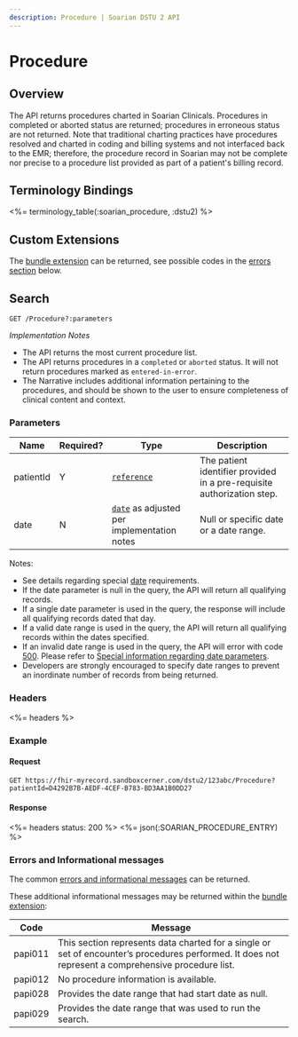 ```yaml
---
description: Procedure | Soarian DSTU 2 API
---
```


# Procedure




## Overview

The API returns procedures charted in Soarian Clinicals. Procedures in completed or aborted status are returned; procedures in erroneous status are not returned. Note that traditional charting practices have procedures resolved and charted in coding and billing systems and not interfaced back to the EMR; therefore, the procedure record in Soarian may not be complete nor precise to a procedure list provided as part of a patient's billing record.

## Terminology Bindings

<%= terminology_table(:soarian_procedure, :dstu2) %>

## Custom Extensions

The [bundle extension] can be returned, see possible codes in the [errors section] below.

## Search

    GET /Procedure?:parameters

_Implementation Notes_

* The API returns the most current procedure list.
* The API returns procedures in a `completed` or `aborted` status. It will not return procedures marked as `entered-in-error`.
* The Narrative includes additional information pertaining to the procedures, and should be shown to the user to ensure completeness of clinical content and context.

### Parameters

 Name      | Required? | Type                                          | Description
-----------|-----------|-----------------------------------------------|------------------------------------------------------------------------
 patientId | Y         | [`reference`]                                 | The patient identifier provided in a pre-requisite authorization step.
 date      | N         | [`date`] as adjusted per implementation notes | Null or specific date or a date range.

Notes:

* See details regarding special [date][date-parameter] requirements.
* If the date parameter is null in the query, the API will return all qualifying records.
* If a single date parameter is used in the query, the response will include all qualifying records dated that day.
* If a valid date range is used in the query, the API will return all qualifying records within the dates specified.
* If an invalid date range is used in the query, the API will error with code [500][common-errors]. Please refer to [Special information regarding date parameters][date-parameter].
* Developers are strongly encouraged to specify date ranges to prevent an inordinate number of records from being returned.

### Headers

<%= headers %>

### Example

#### Request

    GET https://fhir-myrecord.sandboxcerner.com/dstu2/123abc/Procedure?patientId=D4292B7B-AEDF-4CEF-B783-BD3AA1B0DD27

#### Response

<%= headers status: 200 %>
<%= json(:SOARIAN_PROCEDURE_ENTRY) %>

### Errors and Informational messages

The common [errors and informational messages][common-errors] can be returned.

These additional informational messages may be returned within the [bundle extension]:

 Code    | Message
---------|-----------------------------------------------------------------------------------------------------------------------------------------------------
 papi011 | This section represents data charted for a single or set of encounter’s procedures performed. It does not represent a comprehensive procedure list.
 papi012 | No procedure information is available.
 papi028 | Provides the date range that had start date as null.
 papi029 | Provides the date range that was used to run the search.

[bundle extension]: ../../#bundle-message-extension
[errors section]: #errors-and-informational-messages
[`reference`]: http://hl7.org/fhir/DSTU2/search.html#reference
[`date`]: http://hl7.org/fhir/DSTU2/search.html#date
[common-errors]: ../../common-errors
[date-parameter]: ../../#special-information-regarding-date-parameters
